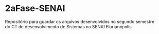 # 2aFase-SENAI
Repositório para guardar os arquivos desenvolvidos no segundo semestre do CT de desenvolvimento de Sistemas no SENAI Florianópolis
